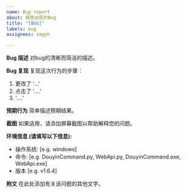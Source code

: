 ```yaml
---
name: Bug report
about: 报告出现的Bug
title: "[BUG]"
labels: bug
assignees: imgyh

---
```


**Bug 描述**
对bug的清晰而简洁的描述。

**Bug 复现**
复现这次行为的步骤：
1. 更改了 '...'
2. 点击了 '....'
3. '....'

**预期行为**
简单描述预期结果。

**截图**
如果适用，请添加屏幕截图以帮助解释您的问题。

**环境信息 (请填写以下信息):**
 - 操作系统: [e.g. windows]
 - 命令: [e.g. DouyinCommand.py, WebApi.py, DouyinCommand.exe, WebApi.exe]
 - 版本 [e.g. v1.6.4]

**附文**
在此处添加有关该问题的其他文字。